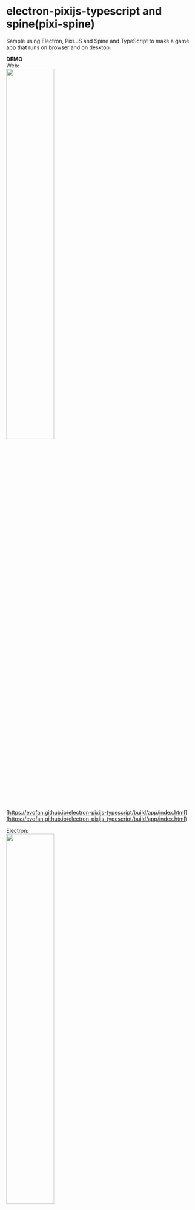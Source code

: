 # electron-pixijs-typescript and spine(pixi-spine)
Sample using Electron, Pixi.JS and Spine and TypeScript to make a game app that runs on browser and on desktop.  

**DEMO**  
Web:  
<img src="https://evofan.github.io/electron-pixijs-typescript/screenshot/pic_by_browser.jpg" width="50%">   
[https://evofan.github.io/electron-pixijs-typescript/build/app/index.html](https://evofan.github.io/electron-pixijs-typescript/build/app/index.html)  

Electron:  
<img src="https://evofan.github.io/electron-pixijs-typescript/screenshot/pic_by_electron.jpg" width="50%">   

Installer: Releases / dist_20201008.zip  
<img src="https://evofan.github.io/electron-pixijs-typescript/screenshot/pic_exec.jpg" width="50%"> <img src="https://evofan.github.io/electron-pixijs-typescript/screenshot/pic_inst1.jpg" width="25%">      

**How to use it**  
```
npm install
npm run build
npm start
```
You can also build your app to work on a web browser using  
`npm run web`.  

Make Installer  
```
npm i -g electron-builder
electron-builder --win --x64
```

**Update library**(2020/10)  
~~~  
 @types/node              ^11.11.3  →  ^14.11.2
 @types/pixi.js             ^4.8.6  →    ^5.0.0
 del                        ^4.0.0  →    ^6.0.0
 electron                   ^4.0.8  →   ^10.1.3
 gulp                       ^4.0.0  →    ^4.0.2
 gulp-typescript            ^5.0.0  →    ^5.0.1
 merge2                     ^1.2.3  →    ^1.4.1
 minimist                   ^1.2.3  →    ^1.2.5
 pixi.js                    ^4.8.6  →    ^5.3.3
 ts-loader                  ^5.3.3  →    ^8.0.4
 tslint                    ^5.13.1  →    ^6.1.3
 typescript              ^3.3.3333  →    ^4.0.3
 webpack                   ^4.29.6  →   ^4.44.2
 webpack-node-externals     ^1.7.2  →    ^2.5.2
 webpack-stream             ^5.2.1  →    ^6.1.0
 ~~~  
 
 ---

reference  

**PixiJS Examples Pixie**  
[https://pixijs.io/examples/#/plugin-spine/pixie.js](https://pixijs.io/examples/#/plugin-spine/pixie.js)  
Uses background material and script, fairy is unused for spine ver 3.7.  

**Example: Alien**  
[http://ja.esotericsoftware.com/spine-examples-alien](http://ja.esotericsoftware.com/spine-examples-alien)  
Because spine ver 3.8 or higher is required.  

or use other branch.  
>PixiJS Spine plugin supports only format for Spine 3.8. Your model has version 3.3.07.  
>Please look in pixi-spine repository README for another branch.  

**electron 5.0.0 “Uncaught ReferenceError: require is not defined”**  
[https://stackoverflow.com/questions/55093700/electron-5-0-0-uncaught-referenceerror-require-is-not-defined](https://stackoverflow.com/questions/55093700/electron-5-0-0-uncaught-referenceerror-require-is-not-defined)  
>nodeIntegration: true

**ReferenceError: PIXI is not defined · Issue #47 · pixijs/pixi-projection**  
[https://github.com/pixijs/pixi-projection/issues/47](https://github.com/pixijs/pixi-projection/issues/47)  

**pixijs/pixi-spine**  
[https://github.com/pixijs/pixi-spine](https://github.com/pixijs/pixi-spine)  
>Basic Example  

**Creating a desktop application from scratch with Electron and building / releasing it using electron-builder.**  
E(lectronで1からデスクトップアプリを作り、electron-builderを使ってビルド・リリースするまで - Qiita)  
[https://qiita.com/saki-engineering/items/203892838e15b3dbd300](https://qiita.com/saki-engineering/items/203892838e15b3dbd300)  

memo  

erased glup lint...  
nodeIntegration security ok?  
